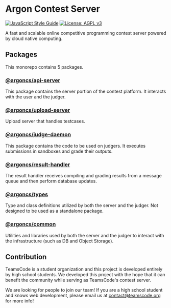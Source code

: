 # Argon Contest Server

[![JavaScript Style Guide](https://img.shields.io/badge/code_style-standard-brightgreen.svg)](https://standardjs.com)
[![License: AGPL v3](https://img.shields.io/badge/License-AGPL_v3-blue.svg)](https://www.gnu.org/licenses/agpl-3.0)

A fast and scalable online competitive programming contest server powered by cloud native computing.

## Packages

This monorepo contains 5 packages.

### [@argoncs/api-server](https://www.npmjs.com/package/@argoncs/api-server)

This package contains the server portion of the contest platform. It interacts with the user and the judger.

### [@argoncs/upload-server](https://www.npmjs.com/package/@argoncs/upload-server)

Upload server that handles testcases.

### [@argoncs/judge-daemon](https://www.npmjs.com/package/@argoncs/judge-daemon)

This package contains the code to be used on judgers. It executes submissions in sandboxes and grade their outputs.

### [@argoncs/result-handler](https://www.npmjs.com/package/@argoncs/result-handler)

The result handler receives compiling and grading results from a message queue and then perform database updates.

### [@argoncs/types](https://www.npmjs.com/package/@argoncs/types)

Type and class definitions utilized by both the server and the judger. Not designed to be used as a standalone package.

### [@argoncs/common](https://www.npmjs.com/package/@argoncs/common)

Utilities and libraries used by both the server and the judger to interact with the infrastructure (such as DB and Object Storage).

## Contribution

TeamsCode is a student organization and this project is developed entirely by high school students. We developed this project with the hope that it can benefit the community while serving as TeamsCode's contest server.

We are looking for people to join our team! If you are a high school student and knows web development, please email us at [contact@teamscode.org](mailto:contact@teamscode.org) for more info!
